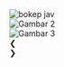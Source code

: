 <!DOCTYPE html>
<html>
<head>
  <title>Slider Gambar</title>
  <link rel="stylesheet" href="style.css">
</head>
<body>
  <div class="slider-container">
    <div class="slide fade">
      <img src="IMG-20240613-WA0007" alt="bokep jav">
    </div>
    <div class="slide fade">
      <img src="" 
        alt="Gambar 2">
    </div>
    <div class="slide fade">
      <img src="gambar3.jpg" alt="Gambar 3">
    </div>
    <a class="prev" onclick="changeSlide(-1)">❮</a>
    <div
    <a class="next" onclick="changeSlide(1)">❯</a>
  <script src="script.js"></script>
  
</body>
</html>
